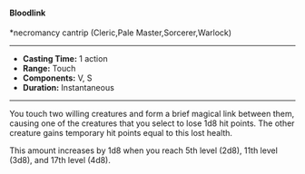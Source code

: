 #### Bloodlink
*necromancy cantrip (Cleric,Pale Master,Sorcerer,Warlock)
___
- **Casting Time:** 1 action
- **Range:** Touch
- **Components:** V, S
- **Duration:** Instantaneous
---
You touch two willing creatures and form a brief magical link between them, causing one of the creatures that you select to lose 1d8 hit points. The other creature gains temporary hit points equal to this lost health.

This amount increases by 1d8 when you reach 5th level (2d8), 11th level (3d8), and 17th level (4d8).
